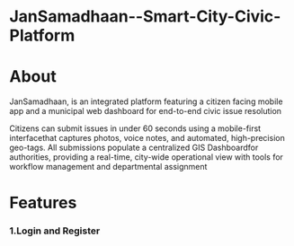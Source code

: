# JanSamadhaan--Smart-City-Civic-Platform

<h1>About</h1>
<p>JanSamadhaan, is an integrated platform featuring a citizen
facing mobile app and a municipal web dashboard for end-to-end civic issue 
resolution</p>
<p>Citizens can submit issues in under 60 seconds using a mobile-first 
interfacethat captures photos, voice notes, and automated, high-precision 
geo-tags.
All submissions populate a centralized GIS Dashboardfor authorities, 
providing a real-time, city-wide operational view with tools for workflow 
management and departmental assignment</p>

<h1>Features</h1>

<h3>1.Login and Register</h3>

